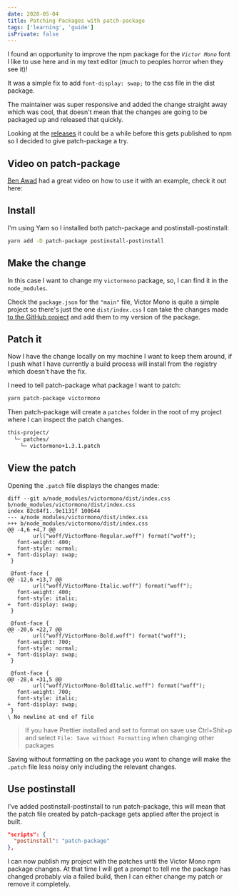 ```yaml
---
date: 2020-05-04
title: Patching Packages with patch-package
tags: ['learning', 'guide']
isPrivate: false
---
```


<script>
  import { YouTube } from 'sveltekit-embed'
</script>

I found an opportunity to improve the npm package for the
_`Victor Mono`_ font I like to use here and in my text editor (much to
peoples horror when they see it)!

It was a simple fix to add `font-display: swap;` to the css file in
the dist package.

The maintainer was super responsive and added the change straight away
which was cool, that doesn't mean that the changes are going to be
packaged up and released that quickly.

Looking at the [releases] it could be a while before this gets
published to npm so I decided to give patch-package a try.

## Video on patch-package

<!-- cSpell:ignore awad -->

[Ben Awad] had a great video on how to use it with an example, check it
out here:

<YouTube youTubeId="2AVs-Yh1bS8" />

## Install

I'm using Yarn so I installed both patch-package and
postinstall-postinstall:

```bash
yarn add -D patch-package postinstall-postinstall
```

## Make the change

In this case I want to change my `victormono` package, so, I can find
it in the `node_modules`.

Check the `package.json` for the `"main"` file, Victor Mono is quite a
simple project so there's just the one `dist/index.css` I can take the
changes made [to the GitHub project] and add them to my version of the
package.

## Patch it

Now I have the change locally on my machine I want to keep them
around, if I push what I have currently a build process will install
from the registry which doesn't have the fix.

I need to tell patch-package what package I want to patch:

```bash
yarn patch-package victormono
```

Then patch-package will create a `patches` folder in the root of my
project where I can inspect the patch changes.

```bash
this-project/
  └─ patches/
    └─ victormono+1.3.1.patch
```

## View the patch

Opening the `.patch` file displays the changes made:

```git
diff --git a/node_modules/victormono/dist/index.css b/node_modules/victormono/dist/index.css
index 82c84f1..9e1131f 100644
--- a/node_modules/victormono/dist/index.css
+++ b/node_modules/victormono/dist/index.css
@@ -4,6 +4,7 @@
        url("woff/VictorMono-Regular.woff") format("woff");
   font-weight: 400;
   font-style: normal;
+  font-display: swap;
 }

 @font-face {
@@ -12,6 +13,7 @@
        url("woff/VictorMono-Italic.woff") format("woff");
   font-weight: 400;
   font-style: italic;
+  font-display: swap;
 }

 @font-face {
@@ -20,6 +22,7 @@
        url("woff/VictorMono-Bold.woff") format("woff");
   font-weight: 700;
   font-style: normal;
+  font-display: swap;
 }

 @font-face {
@@ -28,4 +31,5 @@
        url("woff/VictorMono-BoldItalic.woff") format("woff");
   font-weight: 700;
   font-style: italic;
+  font-display: swap;
 }
\ No newline at end of file
```

> If you have Prettier installed and set to format on save use
> Ctrl+Shit+p and select `File: Save without Formatting` when changing
> other packages

Saving without formatting on the package you want to change will make
the `.patch` file less noisy only including the relevant changes.

## Use postinstall

I've added postinstall-postinstall to run patch-package, this will
mean that the patch file created by patch-package gets applied after
the project is built.

```json
"scripts": {
  "postinstall": "patch-package"
},
```

I can now publish my project with the patches until the Victor Mono
npm package changes. At that time I will get a prompt to tell me the
package has changed probably via a failed build, then I can either
change my patch or remove it completely.

<!-- Links -->

[github issue]: https://github.com/rubjo/victor-mono/issues/77
[releases]: https://github.com/rubjo/victor-mono/releases
[ben awad]: https://www.youtube.com/channel/UC-8QAzbLcRglXeN_MY9blyw
[to the github project]:
	https://github.com/rubjo/victor-mono/commit/f6a7ed793d37a281674d794b630ce16a1303899e
